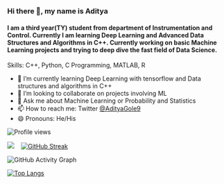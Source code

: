 <!--### Hi there names Aditya👋
#### I am a third year(TY) student from department of Instrumentation and Control. Currently I am learning Deep Learning and Advanced Data Structures and Algorithms in C++. Currently working on basic Machine Learning projects and trying to deep dive the fast field of Data Science.-->



<!-- - 🔭 I’m currently working on -->
<!-- -- 🌱 I’m currently learning Deep Learning with tensorflow and Data structures and algorithms in C++
- 👯 I’m looking to collaborate on projects involving ML
- 💬 Ask me about Machine Learning or Probability and Statistics
- 📫 How to reach me: Twitter [@AdityaGole9](https://twitter.com/AdityaGole9)
- 😄 Pronouns: He/His
⚡ Fun fact: ...-->

<!--
<img src='https://github-readme-stats.vercel.app/api?username=Aditya9790&&show_icons=true&title_color=ffffff&icon_color=bb2acf&text_color=daf7dc&bg_color=151515'>&nbsp; &nbsp;  [![GitHub Streak](https://github-readme-streak-stats.herokuapp.com?user=Aditya9790&theme=dark&date_format=M%20j%5B%2C%20Y%5D)](https://git.io/streak-stats)
-->
### Hi there 👋, my name is Aditya
#### I am a third year(TY) student from department of Instrumentation and Control. Currently I am learning Deep Learning and Advanced Data Structures and Algorithms in C++. Currently working on basic Machine Learning projects and trying to deep dive the fast field of Data Science.

Skills: C++, Python, C Programming, MATLAB, R

- 🌱 I’m currently learning Deep Learning with tensorflow and Data structures and algorithms in C++ 
- 👯 I’m looking to collaborate on projects involving ML 
- 💬 Ask me about Machine Learning or Probability and Statistics 
- 📫 How to reach me: Twitter [@AdityaGole9](https://twitter.com/AdityaGole9)
- 😄 Pronouns: He/His 

![Profile views](https://gpvc.arturio.dev/Aditya9790)   

<img src='https://github-readme-stats.vercel.app/api?username=Aditya9790&&show_icons=true&title_color=ffffff&icon_color=bb2acf&text_color=daf7dc&bg_color=151515'>&nbsp; &nbsp;  [![GitHub Streak](https://github-readme-streak-stats.herokuapp.com?user=Aditya9790&theme=dark&date_format=M%20j%5B%2C%20Y%5D)](https://git.io/streak-stats)

![GitHub Activity Graph](https://activity-graph.herokuapp.com/graph?username=Aditya9790)  


[![Top Langs](https://github-readme-stats.vercel.app/api/top-langs/?username=Aditya9790)](https://github.com/anuraghazra/github-readme-stats)



